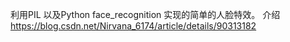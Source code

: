 利用PIL 以及Python face_recognition 实现的简单的人脸特效。
介绍 https://blog.csdn.net/Nirvana_6174/article/details/90313182
